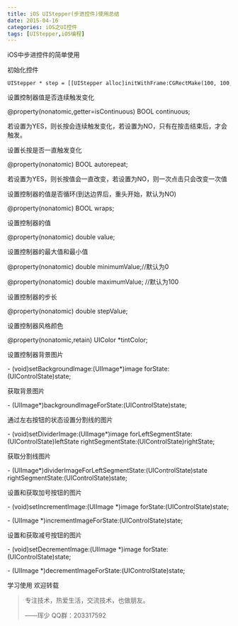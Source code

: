 ```yaml
---
title: iOS UIStepper(步进控件)使用总结
date: 2015-04-16
categories: iOS之UI控件
tags: [UIStepper,iOS编程]              
---
```

iOS中步进控件的简单使用

初始化控件

```
UIStepper * step = [[UIStepper alloc]initWithFrame:CGRectMake(100, 100, 100, 100)];
```

设置控制器值是否连续触发变化

@property(nonatomic,getter=isContinuous) BOOL continuous;

若设置为YES，则长按会连续触发变化，若设置为NO，只有在按击结束后，才会触发。

设置长按是否一直触发变化

@property(nonatomic) BOOL autorepeat; 

若设置为YES，则长按值会一直改变，若设置为NO，则一次点击只会改变一次值

设置控制器的值是否循环(到达边界后，重头开始，默认为NO)

@property(nonatomic) BOOL wraps;

设置控制器的值

@property(nonatomic) double value; 

设置控制器的最大值和最小值

@property(nonatomic) double minimumValue;//默认为0

@property(nonatomic) double maximumValue; //默认为100

设置控制器的步长

@property(nonatomic) double stepValue; 

设置控制器风格颜色

@property(nonatomic,retain) UIColor *tintColor;

设置控制器背景图片

\- (void)setBackgroundImage:(UIImage*)image forState:(UIControlState)state;

获取背景图片

\- (UIImage*)backgroundImageForState:(UIControlState)state;

通过左右按钮的状态设置分割线的图片

\- (void)setDividerImage:(UIImage*)image forLeftSegmentState:(UIControlState)leftState rightSegmentState:(UIControlState)rightState;

获取分割线图片

\- (UIImage*)dividerImageForLeftSegmentState:(UIControlState)state rightSegmentState:(UIControlState)state;

设置和获取加号按钮的图片

\- (void)setIncrementImage:(UIImage *)image forState:(UIControlState)state;

\- (UIImage *)incrementImageForState:(UIControlState)state;

  
设置和获取减号按钮的图片

\- (void)setDecrementImage:(UIImage *)image forState:(UIControlState)state;

\- (UIImage *)decrementImageForState:(UIControlState)state;

学习使用 欢迎转载

> 专注技术，热爱生活，交流技术，也做朋友。
> 
> ——珲少 QQ群：203317592

